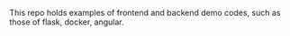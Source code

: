 This repo holds examples of frontend and backend demo codes, such as those of flask, docker, angular.
